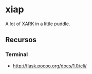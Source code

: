 # xiap
A lot of XARK in a little puddle.

## Recursos

### Terminal

* http://flask.pocoo.org/docs/1.0/cli/
